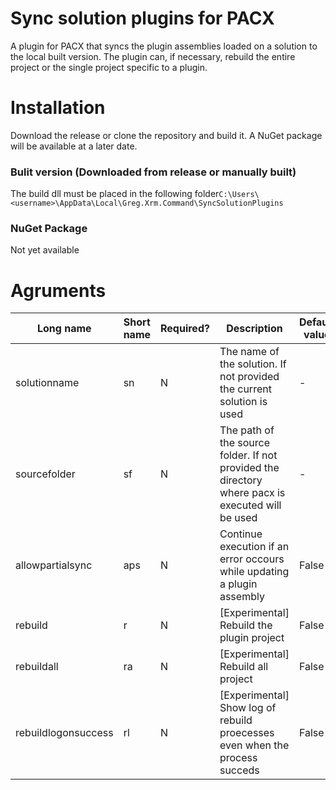 
# Sync solution plugins for PACX
A plugin for PACX that syncs the plugin assemblies loaded on a solution to the local built version.
The plugin can, if necessary, rebuild the entire project or the single project specific to a plugin.

# Installation
Download the release or clone the repository and build it. 
A NuGet package will be available at a later date.

### Bulit version (Downloaded from release or manually built)
The build dll must be placed in the following folder`C:\Users\<username>\AppData\Local\Greg.Xrm.Command\SyncSolutionPlugins`
### NuGet Package
Not yet available
# Agruments
|Long name|Short name | Required? | Description | Default value | Valid values |
|--|--|--|--|--|--|
|solutionname| sn|N|The name of the solution. If not provided the current solution is used|- | String|
|sourcefolder| sf|N|The path of the source folder. If not provided the directory where pacx is executed will be used|- | String|
|allowpartialsync| aps|N|Continue execution if an error occours while updating a plugin assembly|False | Bool|
|rebuild| r|N|[Experimental] Rebuild the plugin project|False | Bool|
|rebuildall| ra|N|[Experimental] Rebuild all project|False | Bool|
|rebuildlogonsuccess| rl|N|[Experimental] Show log of rebuild proecesses even when the process succeds|False | Bool|